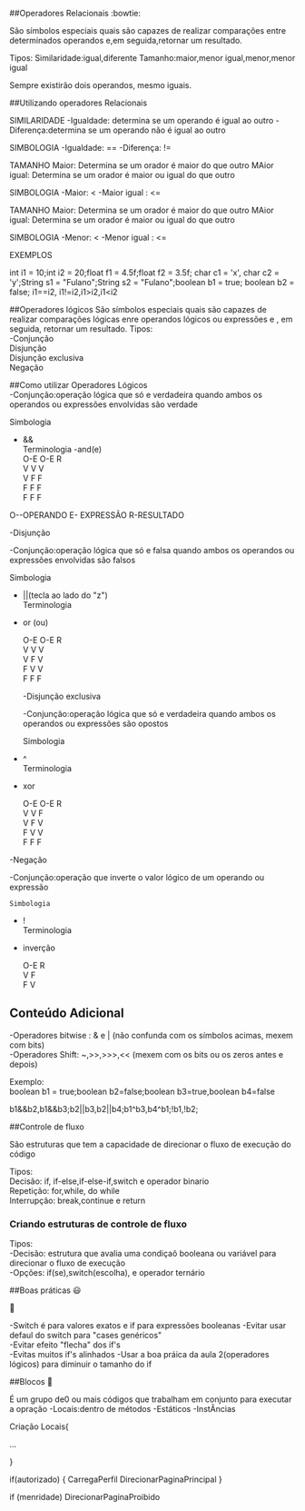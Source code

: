 ##Operadores Relacionais :bowtie:  

São símbolos especiais quais são capazes de realizar comparações entre determinados operandos
e,em seguida,retornar um resultado.

Tipos:
Similaridade:igual,diferente
Tamanho:maior,menor igual,menor,menor igual

Sempre existirão dois operandos, mesmo  iguais.

##Utilizando operadores Relacionais

SIMILARIDADE
-Igualdade: determina se um operando é igual ao outro
-Diferença:determina se um operando não é igual ao outro

SIMBOLOGIA
-Igualdade: ==
-Diferença: !=

TAMANHO
Maior: Determina se um orador é maior do que outro
MAior igual: Determina se um orador é maior ou igual do que outro

SIMBOLOGIA
-Maior: <
-Maior igual : <=


TAMANHO
Maior: Determina se um orador é maior do que outro
MAior igual: Determina se um orador é maior ou igual do que outro



SIMBOLOGIA
-Menor: <
-Menor igual : <=

EXEMPLOS

int i1 = 10;int i2 = 20;float f1 = 4.5f;float f2 = 3.5f; char c1 = 'x',
char c2 = 'y';String s1 = "Fulano";String s2 = "Fulano";boolean b1 = true; boolean b2 = false;
i1==i2, i1!=i2,i1>i2,i1<i2
                           
##Operadores lógicos
São símbolos especiais quais são capazes de realizar comparações 
lógicas enre operandos lógicos ou expressões e , em seguida, retornar um resultado.
Tipos:                           
-Conjunção                           
Disjunção                           
Disjunção exclusiva                           
Negação                           
                           
 ##Como utilizar Operadores Lógicos                          
 -Conjunção:operação lógica que só e verdadeira quando ambos os operandos ou expressões envolvidas são verdade                          
                           
  Simbologia                         
- &&                           
Terminologia
-and(e)                           
O-E       O-E      R                           
  V       V        V          
  V       F        F         
  F       F        F          
  F       F        F          
                           
O--OPERANDO  E- EXPRESSÃO R-RESULTADO
                           
-Disjunção
                           
 -Conjunção:operação lógica que só e falsa quando ambos os operandos ou expressões envolvidas são falsos                        
                           
  Simbologia                         
- ||(tecla ao lado do "z")                           
Terminologia
- or (ou)                          
                           
  O-E       O-E      R                           
  V       V        V          
  V       F        V         
  F       V        V         
  F       F        F                          
                           
  -Disjunção exclusiva
                           
   -Conjunção:operação lógica que só e verdadeira quando ambos os operandos ou expressões  são opostos                          
                         
    Simbologia                         
- ^                         
Terminologia
- xor                         
                           
  O-E       O-E      R                           
  V       V        F         
  V       F        V         
  F       V        V         
  F       F        F                           
                           
-Negação                           
  
   -Conjunção:operação que inverte o valor lógico de um operando ou expressão                         
                         
    Simbologia                         
- !                         
Terminologia
- inverção                         
                           
  O-E    R                            
  V      F                
  F      V             
                     
## Conteúdo Adicional
                           
-Operadores bitwise : & e | (não confunda com os símbolos acimas, mexem com bits)                          
-Operadores Shift: ~,>>,>>>,<< (mexem com os bits ou os zeros antes e depois)                          
                           
Exemplo:                           
boolean b1 = true;boolean b2=false;boolean b3=true,boolean b4=false                           
                           
b1&&b2,b1&&b3;b2||b3,b2||b4;b1^b3,b4^b1;!b1,!b2;                           
                           
 ##Controle de fluxo                          
                           
 São estruturas que tem a capacidade de direcionar o fluxo de execução do código                          
                           
Tipos:                           
Decisão: if, if-else,if-else-if,switch e operador binario                           
Repetição: for,while, do while                           
Interrupção: break,continue e return                           
                           
  ###  Criando estruturas de controle de fluxo                        
 Tipos:                          
-Decisão: estrutura que avalia uma condiçaõ booleana ou variável para direcionar o fluxo de execução                           
-Opções: if(se),switch(escolha), e operador ternário                           

  ##Boas práticas 😃 
  
  🌠
  
  -Switch é para valores exatos e if para expressões booleanas
-Evitar usar defaul do switch para "cases genéricos"                           
-Evitar efeito "flecha" dos if's                           
-Evitas muitos if's alinhados
  -Usar a boa práica da aula 2(operadores lógicos) para diminuir o tamanho do if
  
  
  ##Blocos  :eyes:
  
 É um grupo de0 ou mais códigos que trabalham em conjunto para executar a opração
  -Locais:dentro de métodos
  -Estáticos
  -InstÂncias
  
  Criação
  Locais{
  
  ...
  
  
  }
  
  
  
  if(autorizado) {
  CarregaPerfil
  DirecionarPaginaPrincipal
  }
  
  if (menridade)
  DirecionarPaginaProibido
  
